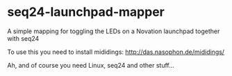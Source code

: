 seq24-launchpad-mapper
======================

A simple mapping for toggling the LEDs on a Novation launchpad together with seq24

To use this you need to install mididings: http://das.nasophon.de/mididings/

Ah, and of course you need Linux, seq24 and other stuff...

